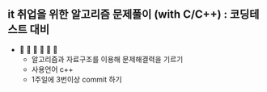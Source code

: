 ## it 취업을 위한 알고리즘 문제풀이 (with C/C++) : 코딩테스트 대비

- :punch: :bear: :turtle: :milky_way: :blossom: :cactus:
  - 알고리즘과 자료구조를 이용해 문제해결력을 기르기
  - 사용언어 c++
  - 1주일에 3번이상 commit 하기
